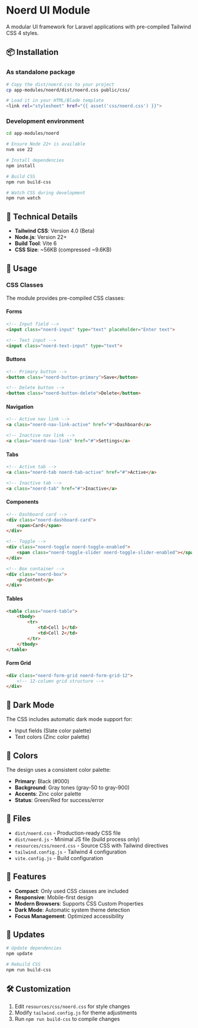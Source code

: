 # Noerd UI Module

A modular UI framework for Laravel applications with pre-compiled Tailwind CSS 4 styles.

## 📦 Installation

### As standalone package

```bash
# Copy the dist/noerd.css to your project
cp app-modules/noerd/dist/noerd.css public/css/

# Load it in your HTML/Blade template
<link rel="stylesheet" href="{{ asset('css/noerd.css') }}">
```

### Development environment

```bash
cd app-modules/noerd

# Ensure Node 22+ is available
nvm use 22

# Install dependencies
npm install

# Build CSS
npm run build-css

# Watch CSS during development
npm run watch
```

## 🔧 Technical Details

- **Tailwind CSS**: Version 4.0 (Beta)
- **Node.js**: Version 22+
- **Build Tool**: Vite 6
- **CSS Size**: ~56KB (compressed ~9.6KB)

## 🎨 Usage

### CSS Classes

The module provides pre-compiled CSS classes:

#### Forms
```html
<!-- Input field -->
<input class="noerd-input" type="text" placeholder="Enter text">

<!-- Text input -->
<input class="noerd-text-input" type="text">
```

#### Buttons
```html
<!-- Primary button -->
<button class="noerd-button-primary">Save</button>

<!-- Delete button -->
<button class="noerd-button-delete">Delete</button>
```

#### Navigation
```html
<!-- Active nav link -->
<a class="noerd-nav-link-active" href="#">Dashboard</a>

<!-- Inactive nav link -->
<a class="noerd-nav-link" href="#">Settings</a>
```

#### Tabs
```html
<!-- Active tab -->
<a class="noerd-tab noerd-tab-active" href="#">Active</a>

<!-- Inactive tab -->
<a class="noerd-tab" href="#">Inactive</a>
```

#### Components
```html
<!-- Dashboard card -->
<div class="noerd-dashboard-card">
    <span>Card</span>
</div>

<!-- Toggle -->
<div class="noerd-toggle noerd-toggle-enabled">
    <span class="noerd-toggle-slider noerd-toggle-slider-enabled"></span>
</div>

<!-- Box container -->
<div class="noerd-box">
    <p>Content</p>
</div>
```

#### Tables
```html
<table class="noerd-table">
    <tbody>
        <tr>
            <td>Cell 1</td>
            <td>Cell 2</td>
        </tr>
    </tbody>
</table>
```

#### Form Grid
```html
<div class="noerd-form-grid noerd-form-grid-12">
    <!-- 12-column grid structure -->
</div>
```

## 🌙 Dark Mode

The CSS includes automatic dark mode support for:
- Input fields (Slate color palette)
- Text colors (Zinc color palette)

## 🎨 Colors

The design uses a consistent color palette:
- **Primary**: Black (#000)
- **Background**: Gray tones (gray-50 to gray-900)
- **Accents**: Zinc color palette
- **Status**: Green/Red for success/error

## 📁 Files

- `dist/noerd.css` - Production-ready CSS file
- `dist/noerd.js` - Minimal JS file (build process only)
- `resources/css/noerd.css` - Source CSS with Tailwind directives
- `tailwind.config.js` - Tailwind 4 configuration
- `vite.config.js` - Build configuration

## 🚀 Features

- **Compact**: Only used CSS classes are included
- **Responsive**: Mobile-first design
- **Modern Browsers**: Supports CSS Custom Properties
- **Dark Mode**: Automatic system theme detection
- **Focus Management**: Optimized accessibility

## 🔄 Updates

```bash
# Update dependencies
npm update

# Rebuild CSS
npm run build-css
```

## 🛠️ Customization

1. Edit `resources/css/noerd.css` for style changes
2. Modify `tailwind.config.js` for theme adjustments
3. Run `npm run build-css` to compile changes
